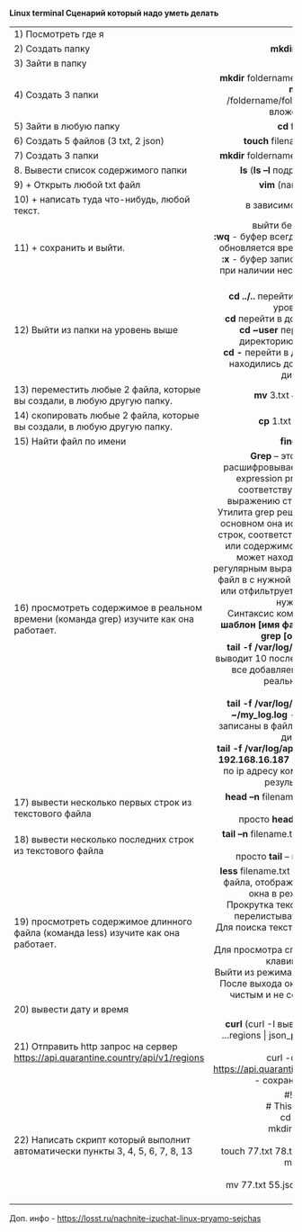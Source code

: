 **Linux terminal         Сценарий который надо уметь делать**

|                                                              |                                                              |
| :----------------------------------------------------------- | :----------------------------------------------------------: |
| 1) Посмотреть где я                                          |                           **pwd**                            |
| 2) Создать папку                                             |                     **mkdir** foldername                     |
| 3) Зайти в папку                                             |                            **cd**                            |
| 4) Создать 3 папки                                           | **mkdir** foldername foldername foldername  <br />**mkdir -p** /foldername/foldername/foldername  - вложенные папки |
| 5) Зайти в любую папку                                       |                      **cd** foldername                       |
| 6) Создать 5 файлов (3 txt, 2 json)                          |             **touch** filename.txt  filename.txt             |
| 7) Создать 3 папки                                           |          **mkdir** foldername foldername foldername          |
| 8. Вывести список содержимого папки                          |           **ls** (**ls –l**  подробная информция)            |
| 9) + Открыть любой txt файл                                  |                 **vim** (nano)  filename.txt                 |
| 10) + написать туда что-нибудь, любой текст.                 |                  в зависимости от редактора                  |
| 11) + сохранить и выйти.                                     | выйти без сохранения **:q!** <br/>**:wq**  -  буфер всегда записывается в файл и обновляется время модификации файла <br/>**:x** - буфер записывается в файл только при наличии несохраненных изменений |
| 12) Выйти из папки на уровень выше                           | **cd ..**  <br />**cd ../..** перейти в директорию двумя уровнями выше  <br />**cd** перейти в домашнюю директорию  <br />**cd ~user** перейти в домашнюю директорию пользователя user  <br />**cd -** перейти в директорию, в которой находились до перехода в текущую  директорию |
| 13) переместить любые 2 файла, которые вы создали, в любую другую  папку. |               **mv** 3.txt  4.json /d/test/t3/               |
| 14) скопировать любые 2 файла, которые вы создали, в любую другую  папку. |               **cp** 1.txt 2.txt  /d/test/t1/                |
| 15) Найти файл по имени                                      |                      **find** filename                       |
| 16) просмотреть содержимое в реальном времени (команда grep) изучите  как она работает. | **Grep** – это акроним, какой расшифровывается как «global regular expression print» ( «искать везде соответствующие постоянному выражению строки и выводить их»). Утилита grep решает множество задач, в основном она используется для поиска строк, соответствующих строке в тексте или содержимому файлов. Также она может находить по шаблону или регулярным выражениям. Команда найдёт файл в с нужной строчкой, текст в файле или отфильтрует из вывода только пару нужных строк.<br />Синтаксис команды : **$ grep [опции] шаблон [имя файла...]** или **$ команда \| grep [опции] шаблон**<br />**tail -f /var/log/apache2/access.log** - выводит 10 последних строк лог-файла и все добавляемые позже в режиме реального времени.<br /><br />**tail -f /var/log/apache2/access.log > ~/my_log.log**  - строки лога п будут записаны в файл **my_log.log** в домашней директории.<br />**tail -f /var/log/apache2/access.log \| grep 192.168.16.187 > ~/my_log.log**  - фильтр по ip адресу командой grep с записью результатов в файл. |
| 17) вывести несколько первых строк из текстового файла       | **head –n** filename.txt – вывод первых n строк  <br />просто **head** – первые 10 строк |
| 18) вывести несколько последних строк из текстового файла    | **tail –n** filename.txt – вывод последних n строк  <br />просто **tail** – последние 10 строк |
| 19) просмотреть содержимое длинного файла (команда less) изучите как  она работает. | **less** filename.txt  - выводит  содержимое файла, отображает в рамках текущего окна в режиме просмотра.  <br />Прокрутка текст файла – **стрелками**, перелистывать страницы - **w** и **z**.  <br />Для поиска текста внутри файла нажмите  **/**.  <br />Для просмотра списка доступных горячих  клавиш нажмите **h**.   <br />Выйти из режима просмотра - клавиша **q**.  После выхода окно терминала остается  чистым и не содержит текст файла. |
| 20) вывести дату и время                                     |                           **date**                           |
| 21)  Отправить http запрос на сервер https://api.quarantine.country/api/v1/regions | **curl** (curl -I  выводит заголовки HTTP)   <br />…regions \| json_pp -   выводит красивый json  <br />curl -o regions.json https://api.quarantine.country/api/v1/regions   - сохраняет regions.json |
| 22)  Написать скрипт который выполнит автоматически пункты 3, 4, 5, 6, 7,  8, 13 | #!/bin/bash  <br /># This is a comment  <br />cd /d/test/t2/  <br />mkdir fol1 fol2 fol3  <br />cd fol1  <br />touch 77.txt 78.txt  79.txt 55.json 56.json  <br />mkdir fol11  <br />ls -l  <br />mv 77.txt 55.json  /d/test/t2/fol1/fol11/  <br />ls -l |

Доп. инфо - https://losst.ru/nachnite-izuchat-linux-pryamo-sejchas

